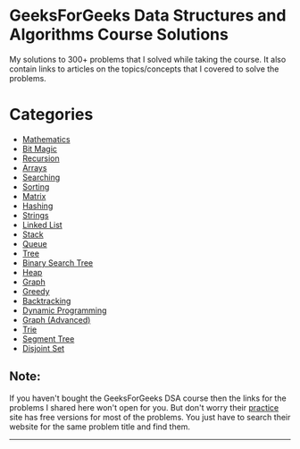 # GeeksForGeeks Data Structures and Algorithms Course Solutions
My solutions to 300+ problems that I solved while taking the course. It also contain links to articles on the topics/concepts that I covered to solve the problems.

# Categories
- [Mathematics](https://github.com/thecoducer/GeeksForGeeks_DSA_Course_Solutions/tree/master/Mathematics)
- [Bit Magic](https://github.com/thecoducer/GeeksForGeeks_DSA_Course_Solutions/tree/master/Bit_Magic)
- [Recursion](https://github.com/thecoducer/GeeksForGeeks_DSA_Course_Solutions/tree/master/Recursion)
- [Arrays](https://github.com/thecoducer/GeeksForGeeks_DSA_Course_Solutions/tree/master/Arrays)
- [Searching](https://github.com/thecoducer/GeeksForGeeks_DSA_Course_Solutions/tree/master/Searching)
- [Sorting](https://github.com/thecoducer/GeeksForGeeks_DSA_Course_Solutions/tree/master/Sorting)
- [Matrix](https://github.com/thecoducer/GeeksForGeeks_DSA_Course_Solutions/tree/master/Matrix)
- [Hashing](https://github.com/thecoducer/GeeksForGeeks_DSA_Course_Solutions/tree/master/Hashing)
- [Strings](https://github.com/thecoducer/GeeksForGeeks_DSA_Course_Solutions/tree/master/Strings)
- [Linked List](https://github.com/thecoducer/GeeksForGeeks_DSA_Course_Solutions/tree/master/Linked_List)
- [Stack](https://github.com/thecoducer/GeeksForGeeks_DSA_Course_Solutions/tree/master/Stack)
- [Queue](https://github.com/thecoducer/GeeksForGeeks_DSA_Course_Solutions/tree/master/Queue)
- [Tree](https://github.com/thecoducer/GeeksForGeeks_DSA_Course_Solutions/tree/master/Tree)
- [Binary Search Tree](https://github.com/thecoducer/GeeksForGeeks_DSA_Course_Solutions/tree/master/Binary_Search_Tree)
- [Heap](https://github.com/thecoducer/GeeksForGeeks_DSA_Course_Solutions/tree/master/Heap)
- [Graph](https://github.com/thecoducer/GeeksForGeeks_DSA_Course_Solutions/tree/master/Graph)
- [Greedy](https://github.com/thecoducer/GeeksForGeeks_DSA_Course_Solutions/tree/master/Greedy)
- [Backtracking](https://github.com/thecoducer/GeeksForGeeks_DSA_Course_Solutions/tree/master/Backtracking)
- [Dynamic Programming](https://github.com/thecoducer/GeeksForGeeks_DSA_Course_Solutions/tree/master/Dynammic_Programming)
- [Graph (Advanced)](https://github.com/thecoducer/GeeksForGeeks_DSA_Course_Solutions/tree/master/Graph_Advanced)
- [Trie](https://github.com/thecoducer/GeeksForGeeks_DSA_Course_Solutions/tree/master/Trie)
- [Segment Tree](https://github.com/thecoducer/GeeksForGeeks_DSA_Course_Solutions/tree/master/Segment_Tree)
- [Disjoint Set](https://github.com/thecoducer/GeeksForGeeks_DSA_Course_Solutions/tree/master/Disjoint_Set)

## Note: 
If you haven't bought the GeeksForGeeks DSA course then the links for the problems I shared here won't open for you. But don't worry their [practice](https://practice.geeksforgeeks.org/) site has free versions for most of the problems. You just have to search their website for the same problem title and find them.
 - - - -